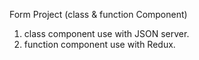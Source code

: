 Form Project
(class & function Component)
1) class component use with JSON server.
2) function component use with Redux.
